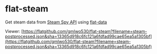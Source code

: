 # flat-steam

Get steam data from [Steam Spy API](https://steamspy.com/api.php) using [flat-data](https://octo.github.com/projects/flat-data)

Viewer: [https://flatgithub.com/gmlwo530/flat-steam?filename=steam-postprocessed.json&sha=13365d918c6fc121a6fdfad99cae65ea5a1305bf](https://flatgithub.com/gmlwo530/flat-steam?filename=steam-postprocessed.json&sha=13365d918c6fc121a6fdfad99cae65ea5a1305bf)
